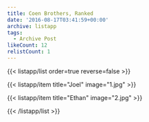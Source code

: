 ```yaml
---
title: Coen Brothers, Ranked
date: '2016-08-17T03:41:59+00:00'
archive: listapp
tags: 
  - Archive Post
likeCount: 12
relistCount: 1
---
```



{{< listapp/list order=true reverse=false >}}

   {{< listapp/item title="Joel"
      image="1.jpg" >}}

   {{< listapp/item title="Ethan"
      image="2.jpg" >}}

{{< /listapp/list >}}

